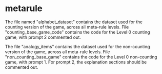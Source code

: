 # metarule

The file named "alphabet_dataset" contains the dataset used for the counting version of the game, across all meta-rule levels.
File "counting_base_game_code" contains the code for the Level 0 counting game, with prompt 2 commented out.

The file "analogy_items" contains the dataset used for the non-counting version of the game, across all meta-rule levels.
File "non_counting_base_game" contains the code for the Level 0 non-counting game, with prompt 1. For prompt 2, the explanation sections should be commented out.


